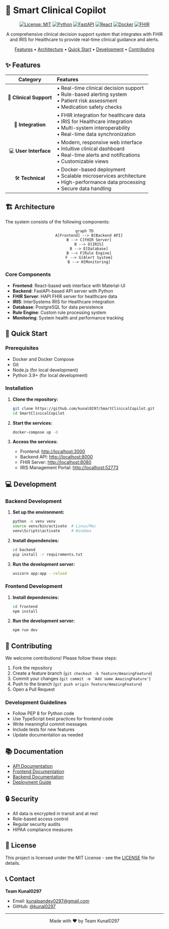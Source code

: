 # 🏥 Smart Clinical Copilot

<div align="center">

[![License: MIT](https://img.shields.io/badge/License-MIT-yellow.svg)](https://opensource.org/licenses/MIT)
[![Python](https://img.shields.io/badge/Python-3.9+-blue.svg)](https://www.python.org)
[![FastAPI](https://img.shields.io/badge/FastAPI-0.68+-green.svg)](https://fastapi.tiangolo.com)
[![React](https://img.shields.io/badge/React-18+-61DAFB.svg)](https://reactjs.org)
[![Docker](https://img.shields.io/badge/Docker-20.10+-2496ED.svg)](https://www.docker.com)
[![FHIR](https://img.shields.io/badge/FHIR-R4-2A2A2A.svg)](https://www.hl7.org/fhir)

A comprehensive clinical decision support system that integrates with FHIR and IRIS for Healthcare to provide real-time clinical guidance and alerts.

[Features](#features) • [Architecture](#architecture) • [Quick Start](#quick-start) • [Development](#development) • [Contributing](#contributing)

</div>

## ✨ Features

<div align="center">

| Category | Features |
|:--------:|:---------|
| 🏥 **Clinical Support** | • Real-time clinical decision support<br>• Rule-based alerting system<br>• Patient risk assessment<br>• Medication safety checks |
| 🔄 **Integration** | • FHIR integration for healthcare data<br>• IRIS for Healthcare integration<br>• Multi-system interoperability<br>• Real-time data synchronization |
| 💻 **User Interface** | • Modern, responsive web interface<br>• Intuitive clinical dashboard<br>• Real-time alerts and notifications<br>• Customizable views |
| 🛠️ **Technical** | • Docker-based deployment<br>• Scalable microservices architecture<br>• High-performance data processing<br>• Secure data handling |

</div>

## 🏗️ Architecture

The system consists of the following components:

<div align="center">

```mermaid
graph TD
    A[Frontend] --> B[Backend API]
    B --> C[FHIR Server]
    B --> D[IRIS]
    B --> E[Database]
    B --> F[Rule Engine]
    F --> G[Alert System]
    B --> H[Monitoring]
```

</div>

### Core Components

- **Frontend**: React-based web interface with Material-UI
- **Backend**: FastAPI-based API server with Python
- **FHIR Server**: HAPI FHIR server for healthcare data
- **IRIS**: InterSystems IRIS for Healthcare integration
- **Database**: PostgreSQL for data persistence
- **Rule Engine**: Custom rule processing system
- **Monitoring**: System health and performance tracking

## 🚀 Quick Start

### Prerequisites

- Docker and Docker Compose
- Git
- Node.js (for local development)
- Python 3.9+ (for local development)

### Installation

1. **Clone the repository:**
   ```bash
   git clone https://github.com/kunal0297/SmartClinicalCopilot.git
   cd SmartClinicalCopilot
   ```

2. **Start the services:**
   ```bash
   docker-compose up -d
   ```

3. **Access the services:**
   - Frontend: [http://localhost:3000](http://localhost:3000)
   - Backend API: [http://localhost:8000](http://localhost:8000)
   - FHIR Server: [http://localhost:8080](http://localhost:8080)
   - IRIS Management Portal: [http://localhost:52773](http://localhost:52773)

## 💻 Development

### Backend Development

1. **Set up the environment:**
   ```bash
   python -m venv venv
   source venv/bin/activate  # Linux/Mac
   venv\Scripts\activate     # Windows
   ```

2. **Install dependencies:**
   ```bash
   cd backend
   pip install -r requirements.txt
   ```

3. **Run the development server:**
   ```bash
   uvicorn app:app --reload
   ```

### Frontend Development

1. **Install dependencies:**
   ```bash
   cd frontend
   npm install
   ```

2. **Run the development server:**
   ```bash
   npm run dev
   ```

## 🤝 Contributing

We welcome contributions! Please follow these steps:

1. Fork the repository
2. Create a feature branch (`git checkout -b feature/AmazingFeature`)
3. Commit your changes (`git commit -m 'Add some AmazingFeature'`)
4. Push to the branch (`git push origin feature/AmazingFeature`)
5. Open a Pull Request

### Development Guidelines

- Follow PEP 8 for Python code
- Use TypeScript best practices for frontend code
- Write meaningful commit messages
- Include tests for new features
- Update documentation as needed

## 📚 Documentation

- [API Documentation](http://localhost:8000/docs)
- [Frontend Documentation](./frontend/README.md)
- [Backend Documentation](./backend/README.md)
- [Deployment Guide](./docs/deployment.md)

## 🔒 Security

- All data is encrypted in transit and at rest
- Role-based access control
- Regular security audits
- HIPAA compliance measures

## 📄 License

This project is licensed under the MIT License - see the [LICENSE](LICENSE) file for details.

## 📞 Contact

**Team Kunal0297**
- Email: kunalpandey0297@gmail.com
- GitHub: [@kunal0297](https://github.com/kunal0297)

---

<div align="center">

Made with ❤️ by Team Kunal0297

</div>
